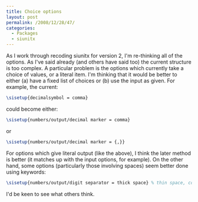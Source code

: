 ```yaml
---
title: Choice options
layout: post
permalink: /2008/12/28/47/
categories:
  - Packages
  - siunitx
---
```

As I work through recoding siunitx for version 2, I'm re-thinking all of the options. As I've said already (and others have said too) the current structure is too complex. A particular problem is the options which currently take a choice of values, or a literal item.  I'm thinking that it would be better to either (a) have a fixed list of choices or (b) use the input as given. For example, the current:

```latex
\sisetup{decimalsymbol = comma}
```

could become either:

```latex
\sisetup{numbers/output/decimal marker = comma}
```

or

```latex
\sisetup{numbers/output/decimal marker = {,}}
```

For options which give literal output (like the above), I think the later method is better (it matches up with the input options, for example). On the other hand, some options (particularly those involving spaces) seem better done using keywords:

```latex
\sisetup{numbers/output/digit separator = thick space} % thin space, comma, ...
```

I'd be keen to see what others think.
